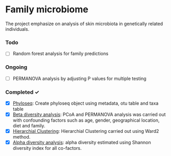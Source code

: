 # Family microbiome
The project emphasize on analysis of skin microbiota in genetically related individuals.

### Todo

- [ ] Random forest analysis for family predictions

### Ongoing

- [ ] PERMANOVA analysis by adjusting P values for multiple testing 

### Completed ✓

- [x] [Phyloseq](Phyloseq.Rmd): Create phyloseq object using metadata, otu table and taxa table
- [x] [Beta diversity analysis](Betadiversity.md): PCoA and PERMANOVA analysis was carried out with confounding factors such as age, gender, geographical location, diet and family.
- [x] [Hierarchial Clustering](HierarchialClustering.md): Hierarchial Clustering carried out using Ward2 method.
- [x] [Alpha diversity analysis](Alphadiversity.md): alpha diversity estimated using Shannon diversity index for all co-factors.
